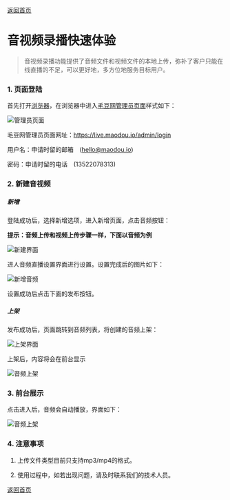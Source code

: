 [返回首页](../../README.md)

# 音视频录播快速体验

> 音视频录播功能提供了音频文件和视频文件的本地上传，弥补了客户只能在线直播的不足，可以更好地，多方位地服务目标用户。

### 1. 页面登陆

首先打开[浏览器](http://www.google.cn/intl/zh-CN/chrome/browser/desktop/index.html)，在浏览器中进入[毛豆网管理员页面](https://live.maodou.io/admin/login)样式如下：

![管理员页面](https://of6ygwuso.qnssl.com/docs/quickstart/zhibo-login.png)

毛豆网管理员页面网址：https://live.maodou.io/admin/login

用户名：申请时留的邮箱　(hello@maodou.io)

密码：申请时留的电话　(13522078313)

### 2. 新建音视频

##### 新增

登陆成功后，选择新增选项，进入新增页面，点击音频按钮：

**提示：音频上传和视频上传步骤一样，下面以音频为例**

![新建界面](https://of6ygwuso.qnssl.com/docs/quickstart/qs_new_audio.png)

进人音频直播设置界面进行设置。设置完成后的图片如下：

![新增音频](https://of6ygwuso.qnssl.com/docs/quickstart/qs_add_audio_info.png)

设置成功后点击下面的发布按钮。

##### 上架

发布成功后，页面跳转到音频列表，将创建的音频上架：

![上架界面](https://of6ygwuso.qnssl.com/docs/quickstart/qs_audio_show.png)

上架后，内容将会在前台显示

![音频上架](https://of6ygwuso.qnssl.com/docs/quickstart/qs_audio_home.png)

### 3. 前台展示

点击进入后，音频会自动播放，界面如下：

![音频上架](https://of6ygwuso.qnssl.com/docs/quickstart/qs_audio_play.png)

### 4. 注意事项

1. 上传文件类型目前只支持mp3/mp4的格式。

2. 使用过程中，如若出现问题，请及时联系我们的技术人员。

[返回首页](../../README.md)

